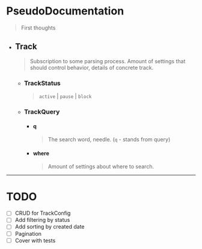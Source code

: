 # PseudoDocumentation
> First thoughts


* ## Track
    > Subscription to some parsing process. Amount of settings that should control behavior, details of concrete track.
    * ### TrackStatus
        > `active` | `pause` | `block`
    * ### TrackQuery
        * #### q
            > The search word, needle. (`q` - stands from query)
        * #### where
            > Amount of settings about where to search.

---

# TODO
- [ ] CRUD for TrackConfig
- [ ] Add filtering by status
- [ ] Add sorting by created date
- [ ] Pagination
- [ ] Cover with tests
